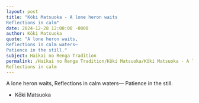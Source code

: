```yaml
---
layout: post
title: "Kōki Matsuoka - A lone heron waits
Reflections in calm"
date: 2024-12-28 12:00:00 -0000
author: Kōki Matsuoka
quote: "A lone heron waits,
Reflections in calm waters—
Patience in the still."
subject: Haikai no Renga Tradition
permalink: /Haikai no Renga Tradition/Kōki Matsuoka/Kōki Matsuoka - A lone heron waits
Reflections in calm
---
```


A lone heron waits,
Reflections in calm waters—
Patience in the still.

- Kōki Matsuoka
